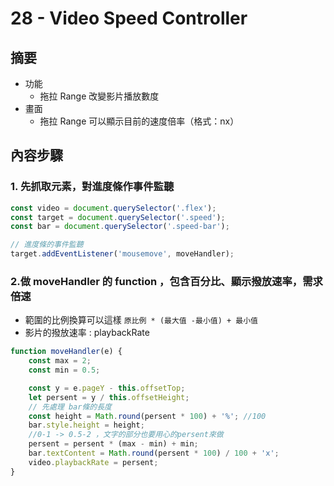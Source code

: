 # 28 - Video Speed Controller

## 摘要

-   功能
    -   拖拉 Range 改變影片播放數度
-   畫面
    -   拖拉 Range 可以顯示目前的速度倍率（格式：nx）

## 內容步驟

### 1. 先抓取元素，對進度條作事件監聽

```javascript =
const video = document.querySelector('.flex');
const target = document.querySelector('.speed');
const bar = document.querySelector('.speed-bar');

// 進度條的事件監聽
target.addEventListener('mousemove', moveHandler);
```

### 2.做 moveHandler 的 function ，包含百分比、顯示撥放速率，需求倍速

-   範圍的比例換算可以這樣 `原比例 * (最大值 -最小值) + 最小值`
-   影片的撥放速率 : playbackRate

```javascript =
function moveHandler(e) {
	const max = 2;
	const min = 0.5;

	const y = e.pageY - this.offsetTop;
	let persent = y / this.offsetHeight;
	// 先處理 bar條的長度
	const height = Math.round(persent * 100) + '%'; //100
	bar.style.height = height;
	//0-1 -> 0.5-2 ，文字的部分也要用心的persent來做
	persent = persent * (max - min) + min;
	bar.textContent = Math.round(persent * 100) / 100 + 'x';
	video.playbackRate = persent;
}
```
